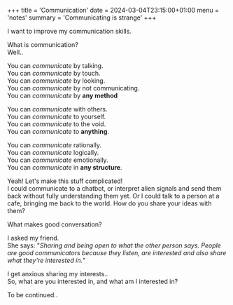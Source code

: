 +++
title = 'Communication'
date = 2024-03-04T23:15:00+01:00
menu = 'notes'
summary = 'Communicating is strange'
+++

I want to improve my communication skills.

What is communication?  
Well..

You can *communicate* by talking.  
You can *communicate* by touch.  
You can *communicate* by looking.  
You can *communicate* by not communicating.  
You can *communicate* by **any method**

You can *communicate* with others.  
You can *communicate* to yourself.  
You can *communicate* to the void.  
You can *communicate* to **anything**.  

You can *communicate* rationally.  
You can *communicate* logically.  
You can *communicate* emotionally.  
You can *communicate* in **any structure**.  

Yeah! Let's make this stuff complicated!  
I could communicate to a chatbot, or interpret alien signals and send them back without fully understanding them yet. Or I could talk to a person at a cafe, bringing me back to the world. How do you share your ideas with them?

What makes good conversation?

I asked my friend.  
She says: "*Sharing and being open to what the other person says. People are good communicators because they listen, are interested and also share what they're interested in.*"

I get anxious sharing my interests..  
So, what are you interested in, and what am I interested in?

To be continued..
